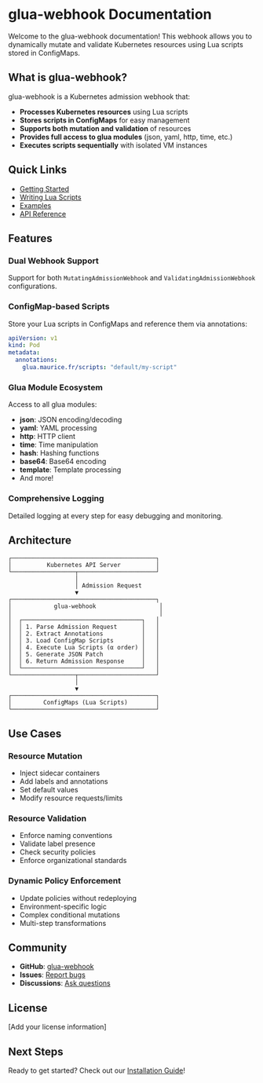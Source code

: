 # glua-webhook Documentation

Welcome to the glua-webhook documentation! This webhook allows you to dynamically mutate and validate Kubernetes resources using Lua scripts stored in ConfigMaps.

## What is glua-webhook?

glua-webhook is a Kubernetes admission webhook that:

- **Processes Kubernetes resources** using Lua scripts
- **Stores scripts in ConfigMaps** for easy management
- **Supports both mutation and validation** of resources
- **Provides full access to glua modules** (json, yaml, http, time, etc.)
- **Executes scripts sequentially** with isolated VM instances

## Quick Links

- [Getting Started](getting-started/installation.md)
- [Writing Lua Scripts](guides/writing-scripts.md)
- [Examples](examples/index.md)
- [API Reference](reference/annotations.md)

## Features

### Dual Webhook Support

Support for both `MutatingAdmissionWebhook` and `ValidatingAdmissionWebhook` configurations.

### ConfigMap-based Scripts

Store your Lua scripts in ConfigMaps and reference them via annotations:

```yaml
apiVersion: v1
kind: Pod
metadata:
  annotations:
    glua.maurice.fr/scripts: "default/my-script"
```

### Glua Module Ecosystem

Access to all glua modules:

- **json**: JSON encoding/decoding
- **yaml**: YAML processing
- **http**: HTTP client
- **time**: Time manipulation
- **hash**: Hashing functions
- **base64**: Base64 encoding
- **template**: Template processing
- And more!

### Comprehensive Logging

Detailed logging at every step for easy debugging and monitoring.

## Architecture

```
┌─────────────────────────────────────────┐
│          Kubernetes API Server          │
└──────────────────┬──────────────────────┘
                   │
                   │ Admission Request
                   ▼
┌─────────────────────────────────────────┐
│            glua-webhook                  │
│                                          │
│  ┌──────────────────────────────────┐   │
│  │ 1. Parse Admission Request       │   │
│  │ 2. Extract Annotations           │   │
│  │ 3. Load ConfigMap Scripts        │   │
│  │ 4. Execute Lua Scripts (α order) │   │
│  │ 5. Generate JSON Patch           │   │
│  │ 6. Return Admission Response     │   │
│  └──────────────────────────────────┘   │
└──────────────────┬──────────────────────┘
                   │
                   ▼
┌─────────────────────────────────────────┐
│         ConfigMaps (Lua Scripts)        │
└─────────────────────────────────────────┘
```

## Use Cases

### Resource Mutation

- Inject sidecar containers
- Add labels and annotations
- Set default values
- Modify resource requests/limits

### Resource Validation

- Enforce naming conventions
- Validate label presence
- Check security policies
- Enforce organizational standards

### Dynamic Policy Enforcement

- Update policies without redeploying
- Environment-specific logic
- Complex conditional mutations
- Multi-step transformations

## Community

- **GitHub**: [glua-webhook](https://github.com/thomas-maurice/glua-webhook)
- **Issues**: [Report bugs](https://github.com/thomas-maurice/glua-webhook/issues)
- **Discussions**: [Ask questions](https://github.com/thomas-maurice/glua-webhook/discussions)

## License

[Add your license information]

## Next Steps

Ready to get started? Check out our [Installation Guide](getting-started/installation.md)!
